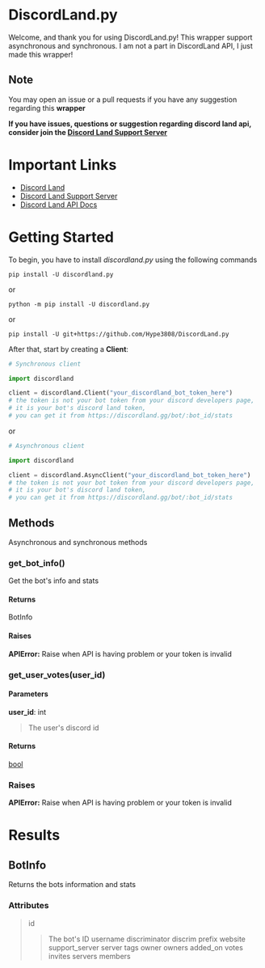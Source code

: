 # DiscordLand.py
Welcome, and thank you for using DiscordLand.py! This wrapper support asynchronous and synchronous. I am not a part in DiscordLand API, I just made this wrapper! 

## Note
You may open an issue or a pull requests if you have any suggestion regarding this **wrapper**

**If you have issues, questions or suggestion regarding discord land api, consider join the [Discord Land Support Server](https://discord.gg/myFQXQctsb)**

# Important Links

- [Discord Land](https://discordland.gg)
- [Discord Land Support Server](https://discord.gg/myFQXQctsb)
- [Discord Land API Docs](https://discordland.gg/docs)

# Getting Started
To begin, you have to install *discordland.py* using the following commands

```
pip install -U discordland.py
```

or 

```
python -m pip install -U discordland.py
```

or

```
pip install -U git+https://github.com/Hype3808/DiscordLand.py
```

After that, start by creating a **Client**:
```py
# Synchronous client

import discordland

client = discordland.Client("your_discordland_bot_token_here")
# the token is not your bot token from your discord developers page,
# it is your bot's discord land token,
# you can get it from https://discordland.gg/bot/:bot_id/stats
```

or

```py
# Asynchronous client

import discordland

client = discordland.AsyncClient("your_discordland_bot_token_here")
# the token is not your bot token from your discord developers page, 
# it is your bot's discord land token, 
# you can get it from https://discordland.gg/bot/:bot_id/stats
```

## Methods
Asynchronous and synchronous methods

### get_bot_info()
Get the bot's info and stats

#### Returns
BotInfo

#### Raises
**APIError:** Raise when API is having problem or your token is invalid

### get_user_votes(user_id)

#### Parameters
**user_id**: int
> The user's discord id

#### Returns
[bool](https://docs.python.org/3/library/functions.html#bool)

### Raises
**APIError:** Raise when API is having problem or your token is invalid


# Results

## BotInfo
Returns the bots information and stats

### Attributes
> id
>> The bot's ID
> username
> discriminator
> discrim
> prefix
> website
> support_server
> server
> tags
> owner
> owners
> added_on
> votes
> invites
> servers
> members
